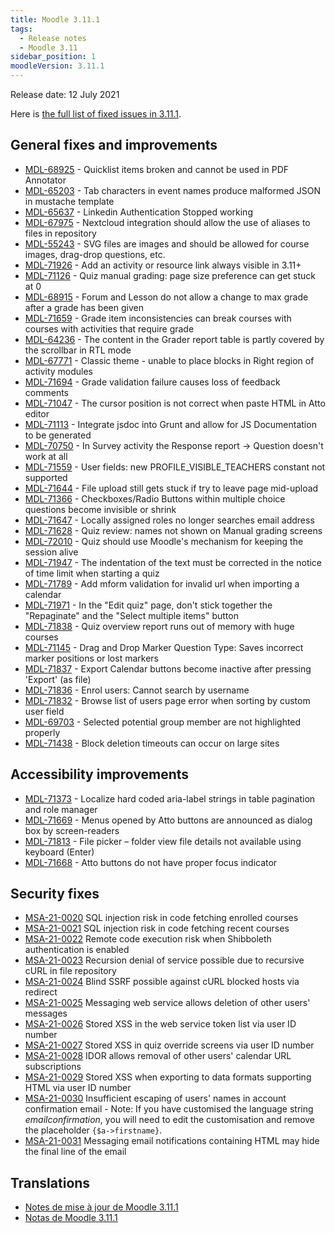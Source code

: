 ```yaml
---
title: Moodle 3.11.1
tags:
  - Release notes
  - Moodle 3.11
sidebar_position: 1
moodleVersion: 3.11.1
---
```

Release date: 12 July 2021

Here is [the full list of fixed issues in 3.11.1](https://tracker.moodle.org/secure/IssueNavigator!executeAdvanced.jspa?jqlQuery=project+%3D+mdl+AND+resolution+%3D+fixed+AND+fixVersion+in+%28%223.11.1%22%29+ORDER+BY+priority+DESC&runQuery=true&clear=true).

## General fixes and improvements

- [MDL-68925](https://tracker.moodle.org/browse/MDL-68925) - Quicklist items broken and cannot be used in PDF Annotator
- [MDL-65203](https://tracker.moodle.org/browse/MDL-65203) - Tab characters in event names produce malformed JSON in mustache template
- [MDL-65637](https://tracker.moodle.org/browse/MDL-65637) - Linkedin Authentication Stopped working
- [MDL-67975](https://tracker.moodle.org/browse/MDL-67975) - Nextcloud integration should allow the use of aliases to files in repository
- [MDL-55243](https://tracker.moodle.org/browse/MDL-55243) - SVG files are images and should be allowed for course images, drag-drop questions, etc.
- [MDL-71926](https://tracker.moodle.org/browse/MDL-71926) - Add an activity or resource link always visible in 3.11+
- [MDL-71126](https://tracker.moodle.org/browse/MDL-71126) - Quiz manual grading: page size preference can get stuck at 0
- [MDL-68915](https://tracker.moodle.org/browse/MDL-68915) - Forum and Lesson do not allow a change to max grade after a grade has been given
- [MDL-71659](https://tracker.moodle.org/browse/MDL-71659) - Grade item inconsistencies can break courses with courses with activities that require grade
- [MDL-64236](https://tracker.moodle.org/browse/MDL-64236) - The content in the Grader report table is partly covered by the scrollbar in RTL mode
- [MDL-67771](https://tracker.moodle.org/browse/MDL-67771) - Classic theme - unable to place blocks in Right region of activity modules
- [MDL-71694](https://tracker.moodle.org/browse/MDL-71694) - Grade validation failure causes loss of feedback comments
- [MDL-71047](https://tracker.moodle.org/browse/MDL-71047) - The cursor position is not correct when paste HTML in Atto editor
- [MDL-71113](https://tracker.moodle.org/browse/MDL-71113) - Integrate jsdoc into Grunt and allow for JS Documentation to be generated
- [MDL-70750](https://tracker.moodle.org/browse/MDL-70750) - In Survey activity the Response report -> Question doesn't work at all
- [MDL-71559](https://tracker.moodle.org/browse/MDL-71559) - User fields: new PROFILE_VISIBLE_TEACHERS constant not supported
- [MDL-71644](https://tracker.moodle.org/browse/MDL-71644) - File upload still gets stuck if try to leave page mid-upload
- [MDL-71366](https://tracker.moodle.org/browse/MDL-71366) - Checkboxes/Radio Buttons within multiple choice questions become invisible or shrink
- [MDL-71647](https://tracker.moodle.org/browse/MDL-71647) - Locally assigned roles no longer searches email address
- [MDL-71628](https://tracker.moodle.org/browse/MDL-71628) - Quiz review: names not shown on Manual grading screens
- [MDL-72010](https://tracker.moodle.org/browse/MDL-72010) - Quiz should use Moodle's mechanism for keeping the session alive
- [MDL-71947](https://tracker.moodle.org/browse/MDL-71947) - The indentation of the text must be corrected in the notice of time limit when starting a quiz
- [MDL-71789](https://tracker.moodle.org/browse/MDL-71789) - Add mform validation for invalid url when importing a calendar
- [MDL-71971](https://tracker.moodle.org/browse/MDL-71971) - In the "Edit quiz" page, don't stick together the "Repaginate" and the "Select multiple items" button
- [MDL-71838](https://tracker.moodle.org/browse/MDL-71838) - Quiz overview report runs out of memory with huge courses
- [MDL-71145](https://tracker.moodle.org/browse/MDL-71145) - Drag and Drop Marker Question Type: Saves incorrect marker positions or lost markers
- [MDL-71837](https://tracker.moodle.org/browse/MDL-71837) - Export Calendar buttons become inactive after pressing 'Export' (as file)
- [MDL-71836](https://tracker.moodle.org/browse/MDL-71836) - Enrol users: Cannot search by username
- [MDL-71832](https://tracker.moodle.org/browse/MDL-71832) - Browse list of users page error when sorting by custom user field
- [MDL-69703](https://tracker.moodle.org/browse/MDL-69703) - Selected potential group member are not highlighted properly
- [MDL-71438](https://tracker.moodle.org/browse/MDL-71438) - Block deletion timeouts can occur on large sites

## Accessibility improvements

- [MDL-71373](https://tracker.moodle.org/browse/MDL-71373) - Localize hard coded aria-label strings in table pagination and role manager
- [MDL-71669](https://tracker.moodle.org/browse/MDL-71669) - Menus opened by Atto buttons are announced as dialog box by screen-readers
- [MDL-71813](https://tracker.moodle.org/browse/MDL-71813) - File picker – folder view file details not available using keyboard (Enter)
- [MDL-71668](https://tracker.moodle.org/browse/MDL-71668) - Atto buttons do not have proper focus indicator

## Security fixes

- [MSA-21-0020](https://moodle.org/mod/forum/discuss.php?d=424797) SQL injection risk in code fetching enrolled courses
- [MSA-21-0021](https://moodle.org/mod/forum/discuss.php?d=424798) SQL injection risk in code fetching recent courses
- [MSA-21-0022](https://moodle.org/mod/forum/discuss.php?d=424799) Remote code execution risk when Shibboleth authentication is enabled
- [MSA-21-0023](https://moodle.org/mod/forum/discuss.php?d=424801) Recursion denial of service possible due to recursive cURL in file repository
- [MSA-21-0024](https://moodle.org/mod/forum/discuss.php?d=424802) Blind SSRF possible against cURL blocked hosts via redirect
- [MSA-21-0025](https://moodle.org/mod/forum/discuss.php?d=424803) Messaging web service allows deletion of other users' messages
- [MSA-21-0026](https://moodle.org/mod/forum/discuss.php?d=424804) Stored XSS in the web service token list via user ID number
- [MSA-21-0027](https://moodle.org/mod/forum/discuss.php?d=424805) Stored XSS in quiz override screens via user ID number
- [MSA-21-0028](https://moodle.org/mod/forum/discuss.php?d=424806) IDOR allows removal of other users' calendar URL subscriptions
- [MSA-21-0029](https://moodle.org/mod/forum/discuss.php?d=424807) Stored XSS when exporting to data formats supporting HTML via user ID number
- [MSA-21-0030](https://moodle.org/mod/forum/discuss.php?d=424808) Insufficient escaping of users' names in account confirmation email - Note: If you have customised the language string *emailconfirmation*, you will need to edit the customisation and remove the placeholder <code>{$a->firstname}</code>.
- [MSA-21-0031](https://moodle.org/mod/forum/discuss.php?d=424809) Messaging email notifications containing HTML may hide the final line of the email

## Translations

- [Notes de mise à jour de Moodle 3.11.1](https://docs.moodle.org/fr/Notes_de_mise_à_jour_de_Moodle_3.11.1)
- [Notas de Moodle 3.11.1](https://docs.moodle.org/es/Notas_de_Moodle_3.11.1)
